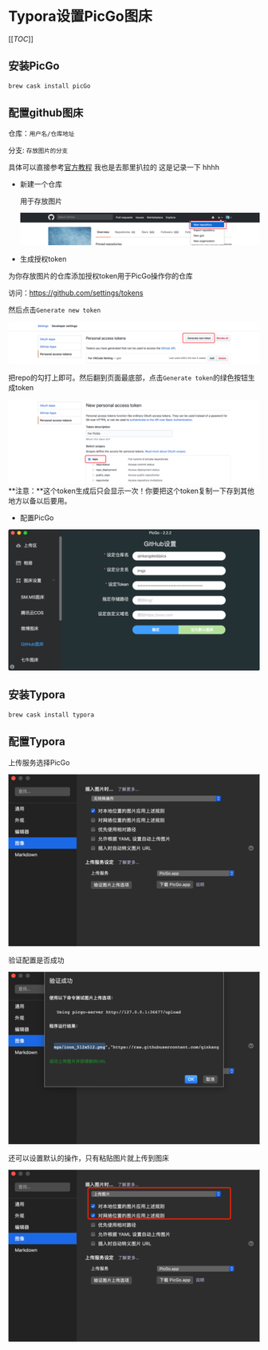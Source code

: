 # Typora设置PicGo图床


[[_TOC_]]

## 安装PicGo

```bash
brew cask install picGo
```


## 配置github图床

仓库：`用户名/仓库地址`

分支: `存放图片的分支`

具体可以直接参考[官方教程](https://picgo.github.io/PicGo-Doc/zh/guide/config.html#github%E5%9B%BE%E5%BA%8A) 我也是去那里扒拉的 这是记录一下 hhhh

- 新建一个仓库

  用于存放图片

  ![img](https://raw.githubusercontent.com/qinkangdeid/pics/imgs/create_new_repo.png)
-  生成授权token

  为你存放图片的仓库添加授权token用于PicGo操作你的仓库
  
  访问：https://github.com/settings/tokens
  
  然后点击`Generate new token`

![img](https://raw.githubusercontent.com/qinkangdeid/pics/imgs/generate_new_token.png)

​		把repo的勾打上即可。然后翻到页面最底部，点击`Generate token`的绿色按钮生成token

![img](https://raw.githubusercontent.com/qinkangdeid/pics/imgs/20180508210435.png)
**注意：**这个token生成后只会显示一次！你要把这个token复制一下存到其他地方以备以后要用。

- 配置PicGo

![image-20200823221328042](https://raw.githubusercontent.com/qinkangdeid/pics/imgs/image-20200823221328042.png)

## 安装Typora

```bash
brew cask install typora
```

## 配置Typora

上传服务选择PicGo

![image-20200823221622792](https://raw.githubusercontent.com/qinkangdeid/pics/imgs/image-20200823221622792.png)

验证配置是否成功

![image-20200823221505855](https://raw.githubusercontent.com/qinkangdeid/pics/imgs/image-20200823221505855.png)

还可以设置默认的操作，只有粘贴图片就上传到图床

![image-20200824000737807](https://raw.githubusercontent.com/qinkangdeid/pics/imgs/image-20200824000737807.png)
